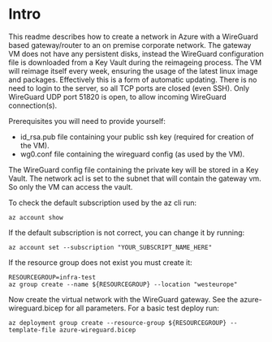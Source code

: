 # Intro

This readme describes how to create a network in Azure with a WireGuard based gateway/router to an on premise corporate network. The gateway VM does not have any persistent disks, instead the WireGuard configuration file is downloaded from a Key Vault during the reimageing process. The VM will reimage itself every week, ensuring the usage of the latest linux image and packages. Effectively this is a form of automatic updating. There is no need to login to the server, so all TCP ports are closed (even SSH). Only WireGuard UDP port 51820 is open, to allow incoming WireGuard connection(s).

Prerequisites you will need to provide yourself:
- id_rsa.pub file containing your public ssh key (required for creation of the VM).
- wg0.conf file containing the wireguard config (as used by the VM).

The WireGuard config file containing the private key will be stored in a Key Vault. The network acl is set to the subnet that will contain the gateway vm. So only the VM can access the vault.


To check the default subscription used by the az cli run:
```
az account show 
```

If the default subscription is not correct, you can change it by running:
```
az account set --subscription "YOUR_SUBSCRIPT_NAME_HERE"
```

If the resource group does not exist you must create it:
```
RESOURCEGROUP=infra-test
az group create --name ${RESOURCEGROUP} --location "westeurope"
```

Now create the virtual network with the WireGuard gateway. See the azure-wireguard.bicep for all parameters. 
For a basic test deploy run:
```
az deployment group create --resource-group ${RESOURCEGROUP} --template-file azure-wireguard.bicep 
```
